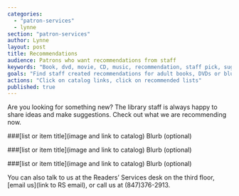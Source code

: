 ```yaml
---
categories: 
  - "patron-services"
  - lynne
section: "patron-services"
author: Lynne
layout: post
title: Recommendations
audience: Patrons who want recommendations from staff
keywords: "Book, dvd, movie, CD, music, recommendation, staff pick, suggestion"
goals: "Find staff created recommendations for adult books, DVDs or blu-rays, and music CDs with images and catalog links"
actions: "Click on catalog links, click on recommended lists"
published: true
---
```


Are you looking for something new? The library staff is always happy to share ideas and make suggestions. Check out what we are recommending now.

###[list or item title](image and link to catalog)
Blurb (optional)

###[list or item title](image and link to catalog)
Blurb (optional)

###[list or item title](image and link to catalog)
Blurb (optional)

You can also talk to us at the Readers’ Services desk on the third floor, [email us](link to RS email), or call us at (847)376-2913.
